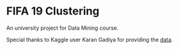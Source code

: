 # FIFA 19 Clustering

An university project for Data Mining course.

Special thanks to Kaggle user Karan Gadiya for providing the [data](https://www.kaggle.com/karangadiya/fifa19).